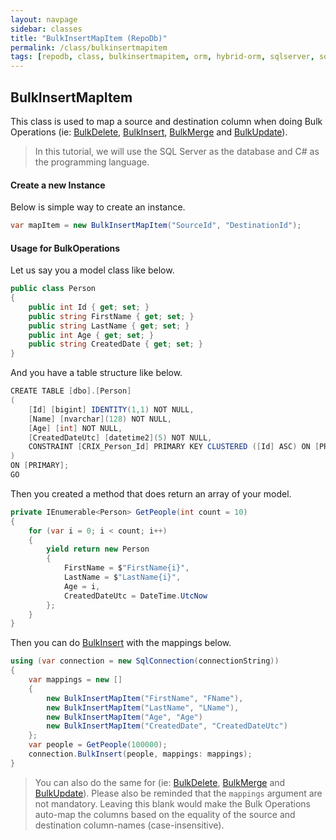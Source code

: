```yaml
---
layout: navpage
sidebar: classes
title: "BulkInsertMapItem (RepoDb)"
permalink: /class/bulkinsertmapitem
tags: [repodb, class, bulkinsertmapitem, orm, hybrid-orm, sqlserver, sqlite, mysql, postgresql]
---
```


## BulkInsertMapItem

This class is used to map a source and destination column when doing Bulk Operations (ie: [BulkDelete](/operation/bulkdelete), [BulkInsert](/operation/bulkinsert), [BulkMerge](/operation/bulkmerge) and [BulkUpdate](/operation/bulkupdate)).

> In this tutorial, we will use the SQL Server as the database and C# as the programming language.

#### Create a new Instance

Below is simple way to create an instance.

```csharp
var mapItem = new BulkInsertMapItem("SourceId", "DestinationId");
```

#### Usage for BulkOperations

Let us say you a model class like below.

```csharp
public class Person
{
    public int Id { get; set; }
    public string FirstName { get; set; }
    public string LastName { get; set; }
    public int Age { get; set; }
    public string CreatedDate { get; set; }
}
```

And you have a table structure like below.

```csharp
CREATE TABLE [dbo].[Person]
(
	[Id] [bigint] IDENTITY(1,1) NOT NULL,
	[Name] [nvarchar](128) NOT NULL,
	[Age] [int] NOT NULL,
	[CreatedDateUtc] [datetime2](5) NOT NULL,
	CONSTRAINT [CRIX_Person_Id] PRIMARY KEY CLUSTERED ([Id] ASC) ON [PRIMARY]
)
ON [PRIMARY];
GO
```

Then you created a method that does return an array of your model.

```csharp
private IEnumerable<Person> GetPeople(int count = 10)
{
	for (var i = 0; i < count; i++)
	{
		yield return new Person
		{
			FirstName = $"FirstName{i}",
			LastName = $"LastName{i}",
			Age = i,
			CreatedDateUtc = DateTime.UtcNow
		};
	}
}
```

Then you can do [BulkInsert](/operation/bulkinsert) with the mappings below.

```csharp
using (var connection = new SqlConnection(connectionString))
{
    var mappings = new []
    {
        new BulkInsertMapItem("FirstName", "FName"),
        new BulkInsertMapItem("LastName", "LName"),
        new BulkInsertMapItem("Age", "Age")
        new BulkInsertMapItem("CreatedDate", "CreatedDateUtc")
    };
    var people = GetPeople(100000);
    connection.BulkInsert(people, mappings: mappings);
}
```

> You can also do the same for (ie: [BulkDelete](/operation/bulkdelete), [BulkMerge](/operation/bulkmerge) and [BulkUpdate](/operation/bulkupdate)). Please also be reminded that the `mappings` argument are not mandatory. Leaving this blank would make the Bulk Operations auto-map the columns based on the equality of the source and destination column-names (case-insensitive).